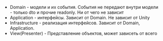 - Domain - модели и их события. События не передают внутри модели - только dto и прочие readonly. Ни от чего не зависит
- Application - интерфейсы. Зависит от Domain. Не зависит от Unity
- Infrastructure - реализация интерфейсов. Зависит от Domain, Application.
- View(Presenter) - Представление объектов, может зависеть от всего


